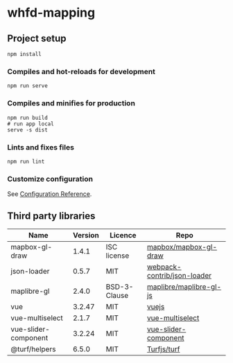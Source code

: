 # whfd-mapping

## Project setup
```
npm install
```

### Compiles and hot-reloads for development
```
npm run serve
```

### Compiles and minifies for production
```
npm run build
# run app local
serve -s dist
```

### Lints and fixes files
```
npm run lint
```

### Customize configuration
See [Configuration Reference](https://cli.vuejs.org/config/).

## Third party libraries
| Name                 | Version | Licence      | Repo                                                                          |
| -------------------- | ------- | ------------ | ----------------------------------------------------------------------------- |
| mapbox-gl-draw       | 1.4.1   | ISC license  | [mapbox/mapbox-gl-draw](https://github.com/mapbox/mapbox-gl-draw)             |
| json-loader          | 0.5.7   | MIT          | [webpack-contrib/json-loader](https://github.com/webpack-contrib/json-loader) |
| maplibre-gl          | 2.4.0   | BSD-3-Clause | [maplibre/maplibre-gl-js](https://github.com/maplibre/maplibre-gl-js)         |
| vue                  | 3.2.47  | MIT          | [vuejs](https://github.com/vuejs)                                             |
| vue-multiselect      | 2.1.7   | MIT          | [vue-multiselect](https://github.com/shentao/vue-multiselect)                 |
| vue-slider-component | 3.2.24  | MIT          | [vue-slider-component](https://github.com/NightCatSama/vue-slider-component)  |
| @turf/helpers        | 6.5.0   | MIT          | [Turfjs/turf](https://github.com/Turfjs/turf)                                 |
